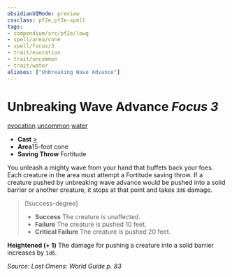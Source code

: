 ```yaml
---
obsidianUIMode: preview
cssclass: pf2e,pf2e-spell
tags:
- compendium/src/pf2e/lowg
- spell/area/cone
- spell/focus/3
- trait/evocation
- trait/uncommon
- trait/water
aliases: ["Unbreaking Wave Advance"]
---
```

# Unbreaking Wave Advance *Focus 3*   
[evocation](../../rules/traits/evocation.md)  [uncommon](../../rules/traits/uncommon.md)  [water](../../rules/traits/water.md)  

- **Cast** [>](../../rules/core-rulebook/chapter-9-playing-the-game.md#Actions "Single Action") 
- **Area**15-foot cone
- **Saving Throw** Fortitude

You unleash a mighty wave from your hand that buffets back your foes. Each creature in the area must attempt a Fortitude saving throw. If a creature pushed by unbreaking wave advance would be pushed into a solid barrier or another creature, it stops at that point and takes `3d6` damage.

> [!success-degree] 
> - **Success** The creature is unaffected.
> - **Failure** The creature is pushed 10 feet.
> - **Critical Failure** The creature is pushed 20 feet.

**Heightened (+ 1)** The damage for pushing a creature into a solid barrier increases by `1d6`.

*Source: Lost Omens: World Guide p. 83*